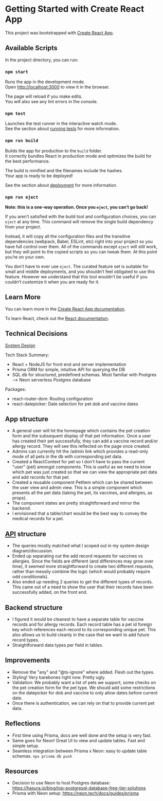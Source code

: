 # Getting Started with Create React App

This project was bootstrapped with [Create React App](https://github.com/facebook/create-react-app).

## Available Scripts

In the project directory, you can run:

### `npm start`

Runs the app in the development mode.\
Open [http://localhost:3000](http://localhost:3000) to view it in the browser.

The page will reload if you make edits.\
You will also see any lint errors in the console.

### `npm test`

Launches the test runner in the interactive watch mode.\
See the section about [running tests](https://facebook.github.io/create-react-app/docs/running-tests) for more information.

### `npm run build`

Builds the app for production to the `build` folder.\
It correctly bundles React in production mode and optimizes the build for the best performance.

The build is minified and the filenames include the hashes.\
Your app is ready to be deployed!

See the section about [deployment](https://facebook.github.io/create-react-app/docs/deployment) for more information.

### `npm run eject`

**Note: this is a one-way operation. Once you `eject`, you can’t go back!**

If you aren’t satisfied with the build tool and configuration choices, you can `eject` at any time. This command will remove the single build dependency from your project.

Instead, it will copy all the configuration files and the transitive dependencies (webpack, Babel, ESLint, etc) right into your project so you have full control over them. All of the commands except `eject` will still work, but they will point to the copied scripts so you can tweak them. At this point you’re on your own.

You don’t have to ever use `eject`. The curated feature set is suitable for small and middle deployments, and you shouldn’t feel obligated to use this feature. However we understand that this tool wouldn’t be useful if you couldn’t customize it when you are ready for it.

## Learn More

You can learn more in the [Create React App documentation](https://facebook.github.io/create-react-app/docs/getting-started).

To learn React, check out the [React documentation](https://reactjs.org/).

## Technical Decisions
[System Design](https://drive.google.com/file/d/1gnSTtLvr3XNYzxoS_2IIkiU75akAfFUD/view?usp=sharing) 

Tech Stack Summary:
- React + NodeJS for front end and server implementation
- Prisma ORM for simple, intuitive API for querying the DB
- SQL db for structured, predefined schemas. Most familiar with Postgres --> Neon serverless Postgres database

Packages:
- react-router-dom: Routing configuration
- react-datepicker: Date selection for pet dob and vaccine dates

## App structure
- A general user will hit the homepage which contains the pet creation form and the subsequent display of that pet information. Once a user has created their pet successfully, they can add a vaccine record and/or allergy record. They will see this reflected on the page once created.
- Admins can currently hit the /admin link which provides a read-only mode of all pets in the db with corresponding pet data.
- Created a ReactContext for pet so I don't have to pass the current "user" (pet) amongst components. This is useful as we need to know which pet was just created so that we can view the appropriate pet data and add records for that pet. 
- Created a reusable component PetItem which can be shared between the user view and admin view. This is a simple component which presents all the pet data (taking the pet, its vaccines, and allergies, as props).
- The component states are pretty straightforward and mirror the backend.
- I envisioned that a table/chart would be the best way to convey the medical records for a pet.

## [API](https://github.com/nikitr/novellia-pets-server) structure
- The queries mostly matched what I scoped out in my system design diagram/discussion.
- Ended up separating out the add record requests for vaccines vs allergies. Since the fields are different (and differences may grow over time), it seemed more straightforward to create two different requests, rather than messily combine the logic (which would probably require odd conditionals).
- Also ended up needing 2 queries to get the different types of records. This came out of a need to show the user that their records have been successfully added, on the front end.

## Backend structure
- I figured it would be cleanest to have a separate table for vaccine records and for allergy records. Each record table has a pet id foreign key which references each record to its corresponding unique pet. This also allows us to build cleanly in the case that we want to add future record types.
- Straightforward data types per field in tables.

## Improvements
- Remove the "any" and "@ts-ignore" where added. Flesh out the types.
- Styling! Very barebones right now. Pretty ugly.
- Validation: We probably want a list of pets we support, some checks on the pet creation form for the pet type. We should add some restrictions on the datepicker for dob and vaccine to only allow dates before current date.
- Once there is authentication, we can rely on that to provide current pet data.

## Reflections
- First time using Prisma, docs are well done and the setup is very fast. 
- Same goes for Neon! Great UI to view and update tables. Fast and simple setup.
- Seamless integration between Prisma x Neon: easy to update table schemas. `npx prisma db push`

## Resources
- Decision to use Neon to host Postgres database: https://hasura.io/blog/top-postgresql-database-free-tier-solutions
- Prisma with Neon setup: https://neon.tech/docs/guides/prisma


